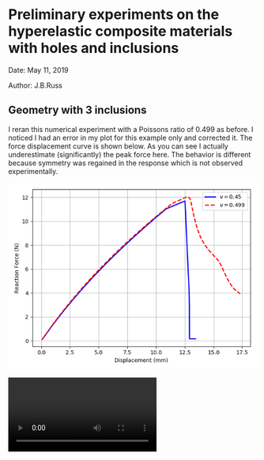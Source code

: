 # Preliminary experiments on the hyperelastic composite materials with holes and inclusions
Date: May 11, 2019

Author: J.B.Russ

## Geometry with 3 inclusions
I reran this numerical experiment with a Poissons ratio of 0.499 as before. I noticed I had an error in my plot for this example only and corrected it. The force displacement curve is shown below. As you can see I actually underestimate (significantly) the peak force here. The behavior is different because symmetry was regained in the response which is not observed experimentally.

![alt text](images/force_disp_3inclusions.png "Force vs. Displacement - 3 stiff inclusions")

![alt text](videos/inclusions.mp4 "Simulation animation - 3 stiff inclusions")
